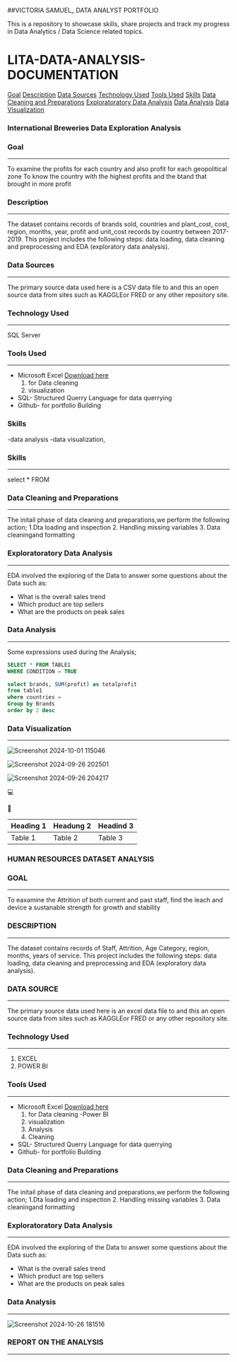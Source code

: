 ##VICTORIA SAMUEL_ DATA ANALYST PORTFOLIO 

This is a repository to showcase skills, share projects and track my progress in Data Analytics / Data Science related topics.

# LITA-DATA-ANALYSIS-DOCUMENTATION

[Goal](#goal)
[Description](#Description)
[Data Sources](#Data-Sources)
[Technology Used](#Technology-Used)
[Tools Used](#Tools-Used)
[Skills](#Skills)
[Data Cleaning and Preparations](#Data-Cleaning-and-Preparations)
[Exploratoratory Data Analysis](#Exploratoratory-Data-Analysis)
[Data Analysis](#Data-Analysis)
[Data Visualization](#Data-Visualization)




### International Breweries Data Exploration Analysis

### Goal
---
To examine the profits for each country and also profit for each geopolitical zone
To know the country with the highest profits and the btand that brought in more profit


### Description
---
The dataset contains records of brands sold, countries and plant_cost, cost, region, months, year, profit and unit_cost records by country between 2017-2019. This project includes the following steps: data loading, data cleaning and preprocessing and EDA (exploratory data analysis).

### Data Sources
---
The primary source data used here is a CSV data file to and this an open source data from sites such as KAGGLEor FRED or any other repository site.

### Technology Used
---
SQL Server

### Tools Used
---
- Microsoft Excel [Download here](https://www.microsoft.com)
     1. for Data cleaning
     2. visualization
- SQL- Structured Querry Language for data querrying
- Github- for portfolio Building

### Skills 
  -data analysis 
  -data visualization, 


### Skills 
---
  select 
  *
  FROM
    

### Data Cleaning and Preparations
---
The initail phase of data cleaning and preparations,we perform the following action;
1.Dta loading and inspection
2. Handling missing variables
3. Data cleaningand formatting

### Exploratoratory Data Analysis
---
EDA involved the exploring of the Data to answer some questions about the Data such as:
 - What is the overall sales trend
 - Which product are top sellers
 - What are the products on peak sales
   
### Data Analysis
---
Some expressions used during the Analysis;

```SQL
SELECT * FROM TABLE1
WHERE CONDITION = TRUE
```

```SQL
select brands, SUM(profit) as totalprofit
from table1
where countries = 
Group by Brands 
order by 2 desc
```

### Data Visualization
---

![Screenshot 2024-10-01 115046](https://github.com/user-attachments/assets/1b7ff397-227c-4022-92d0-19ef2969892d)


![Screenshot 2024-09-26 202501](https://github.com/user-attachments/assets/1f34e3a5-51d5-41bf-ac94-997dcbf10601)


![Screenshot 2024-09-26 204217](https://github.com/user-attachments/assets/2dd3ba81-e8fa-464c-8323-529545ab761c)


 💻
 
 🥇

|Heading 1|Headung 2|Headind 3|
|---------|---------|---------|
|Table 1|Table 2|Table 3|



### HUMAN RESOURCES DATASET ANALYSIS

### GOAL 
---
To eaxamine the Attrition of both current and past staff, find the leach and device a sustanable strength for growth and stability

### DESCRIPTION
---
The dataset contains records of Staff, Attrition, Age Category, region, months, years of service. This project includes the following steps: data loading, data cleaning and preprocessing and EDA (exploratory data analysis).

### DATA SOURCE 
---
The primary source data used here is an excel data file to and this an open source data from sites such as KAGGLEor FRED or any other repository site.

### Technology Used
---
1. EXCEL 
2. POWER BI

### Tools Used
---
- Microsoft Excel [Download here](https://www.microsoft.com)
     1. for Data cleaning
-Power BI
     1. visualization
     2. Analysis
     3. Cleaning
- SQL- Structured Querry Language for data querrying
- Github- for portfolio Building


### Data Cleaning and Preparations
---
The initail phase of data cleaning and preparations,we perform the following action;
1.Dta loading and inspection
2. Handling missing variables
3. Data cleaningand formatting

### Exploratoratory Data Analysis
---
EDA involved the exploring of the Data to answer some questions about the Data such as:
 - What is the overall sales trend
 - Which product are top sellers
 - What are the products on peak sales
   
### Data Analysis
---
![Screenshot 2024-10-26 181516](https://github.com/user-attachments/assets/9824f330-ea96-4588-ad84-1a8a95135b4f)

### REPORT ON THE ANALYSIS
---


